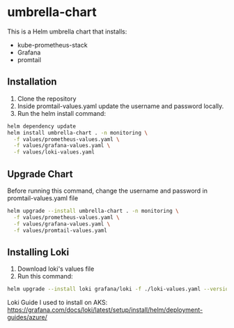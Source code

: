 # umbrella-chart

This is a Helm umbrella chart that installs:

- kube-prometheus-stack
- Grafana
- promtail

## Installation
1. Clone the repository
2. Inside promtail-values.yaml update the username and password locally. 
3. Run the helm install command:
```bash
helm dependency update
helm install umbrella-chart . -n monitoring \
  -f values/prometheus-values.yaml \
  -f values/grafana-values.yaml \
  -f values/loki-values.yaml 
```
## Upgrade Chart
Before running this command, change the username and password in promtail-values.yaml file
```bash
helm upgrade --install umbrella-chart . -n monitoring \
  -f values/prometheus-values.yaml \
  -f values/grafana-values.yaml \
  -f values/promtail-values.yaml
```
## Installing Loki
1. Download loki's values file
2. Run this command:
```bash
helm upgrade --install loki grafana/loki -f ./loki-values.yaml --version 6.32.0 -n monitoring
```
Loki Guide I used to install on AKS:
https://grafana.com/docs/loki/latest/setup/install/helm/deployment-guides/azure/

